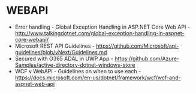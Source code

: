 # WEBAPI
* Error handling - Global Exception Handling in ASP.NET Core Web API - http://www.talkingdotnet.com/global-exception-handling-in-aspnet-core-webapi/
* Microsoft REST API Guidelines - https://github.com/Microsoft/api-guidelines/blob/vNext/Guidelines.md
* Secured with O365 ADAL in UWP App - https://github.com/Azure-Samples/active-directory-dotnet-windows-store
* WCF v WebAPI - Guidelines on when to use each - https://docs.microsoft.com/en-us/dotnet/framework/wcf/wcf-and-aspnet-web-api
